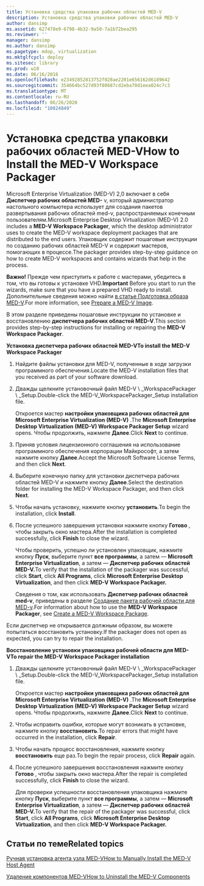 ```yaml
---
title: Установка средства упаковки рабочих областей MED-V
description: Установка средства упаковки рабочих областей MED-V
author: dansimp
ms.assetid: 627478e9-6798-4b32-9a50-7a1b72bea295
ms.reviewer: ''
manager: dansimp
ms.author: dansimp
ms.pagetype: mdop, virtualization
ms.mktglfcycl: deploy
ms.sitesec: library
ms.prod: w10
ms.date: 06/16/2016
ms.openlocfilehash: e23492852813752f028ae2201e656162d6189642
ms.sourcegitcommit: 354664bc527d93f80687cd2eba70d1eea024c7c3
ms.translationtype: MT
ms.contentlocale: ru-RU
ms.lasthandoff: 06/26/2020
ms.locfileid: "10824849"
---
```

# <span data-ttu-id="9437e-103">Установка средства упаковки рабочих областей MED-V</span><span class="sxs-lookup"><span data-stu-id="9437e-103">How to Install the MED-V Workspace Packager</span></span>


<span data-ttu-id="9437e-104">Microsoft Enterprise Virtualization (MED-V) 2,0 включает в себя **Диспетчер рабочих областей MED-** v, который администратор настольного компьютера использует для создания пакетов развертывания рабочих областей med-v, распространяемых конечным пользователям.</span><span class="sxs-lookup"><span data-stu-id="9437e-104">Microsoft Enterprise Desktop Virtualization (MED-V) 2.0 includes a **MED-V Workspace Packager**, which the desktop administrator uses to create the MED-V workspace deployment packages that are distributed to the end users.</span></span> <span data-ttu-id="9437e-105">Упаковщик содержит пошаговые инструкции по созданию рабочих областей MED-V и содержит мастеров, помогающих в процессе.</span><span class="sxs-lookup"><span data-stu-id="9437e-105">The packager provides step-by-step guidance on how to create MED-V workspaces and contains wizards that help in the process.</span></span>

<span data-ttu-id="9437e-106">**Важно!**  Прежде чем приступить к работе с мастерами, убедитесь в том, что вы готовы к установке VHD.</span><span class="sxs-lookup"><span data-stu-id="9437e-106">**Important** Before you start to run the wizards, make sure that you have a prepared VHD ready to install.</span></span> <span data-ttu-id="9437e-107">Дополнительные сведения можно найти [в статье Подготовка образа MED-V](prepare-a-med-v-image.md).</span><span class="sxs-lookup"><span data-stu-id="9437e-107">For more information, see [Prepare a MED-V Image](prepare-a-med-v-image.md).</span></span>

 

<span data-ttu-id="9437e-108">В этом разделе приведены пошаговые инструкции по установке и восстановлению **диспетчера рабочих областей MED-V**.</span><span class="sxs-lookup"><span data-stu-id="9437e-108">This section provides step-by-step instructions for installing or repairing the **MED-V Workspace Packager**.</span></span>

**<span data-ttu-id="9437e-109">Установка диспетчера рабочих областей MED-V</span><span class="sxs-lookup"><span data-stu-id="9437e-109">To install the MED-V Workspace Packager</span></span>**

1.  <span data-ttu-id="9437e-110">Найдите файлы установки для MED-V, полученные в ходе загрузки программного обеспечения.</span><span class="sxs-lookup"><span data-stu-id="9437e-110">Locate the MED-V installation files that you received as part of your software download.</span></span>

2.  <span data-ttu-id="9437e-111">Дважды щелкните установочный файл MED-V \ _WorkspacePackager \ _Setup.</span><span class="sxs-lookup"><span data-stu-id="9437e-111">Double-click the MED-V\_WorkspacePackager\_Setup installation file.</span></span>

    <span data-ttu-id="9437e-112">Откроется мастер **настройки упаковщика рабочих областей для Microsoft Enterprise Virtualization (MED-V)** .</span><span class="sxs-lookup"><span data-stu-id="9437e-112">The **Microsoft Enterprise Desktop Virtualization (MED-V) Workspace Packager Setup** wizard opens.</span></span> <span data-ttu-id="9437e-113">Чтобы продолжить, нажмите **Далее**.</span><span class="sxs-lookup"><span data-stu-id="9437e-113">Click **Next** to continue.</span></span>

3.  <span data-ttu-id="9437e-114">Приняв условия лицензионного соглашения на использование программного обеспечения корпорации Майкрософт, а затем нажмите кнопку **Далее**.</span><span class="sxs-lookup"><span data-stu-id="9437e-114">Accept the Microsoft Software License Terms, and then click **Next**.</span></span>

4.  <span data-ttu-id="9437e-115">Выберите конечную папку для установки диспетчера рабочих областей MED-V и нажмите кнопку **Далее**.</span><span class="sxs-lookup"><span data-stu-id="9437e-115">Select the destination folder for installing the MED-V Workspace Packager, and then click **Next**.</span></span>

5.  <span data-ttu-id="9437e-116">Чтобы начать установку, нажмите кнопку **установить**.</span><span class="sxs-lookup"><span data-stu-id="9437e-116">To begin the installation, click **Install**.</span></span>

6.  <span data-ttu-id="9437e-117">После успешного завершения установки нажмите кнопку **Готово** , чтобы закрыть окно мастера.</span><span class="sxs-lookup"><span data-stu-id="9437e-117">After the installation is completed successfully, click **Finish** to close the wizard.</span></span>

    <span data-ttu-id="9437e-118">Чтобы проверить, успешно ли установлен упаковщик, нажмите кнопку **Пуск**, выберите пункт **все программы**, а затем — **Microsoft Enterprise Virtualization**, а затем — **Диспетчер рабочих областей MED-V.**</span><span class="sxs-lookup"><span data-stu-id="9437e-118">To verify that the installation of the packager was successful, click **Start**, click **All Programs**, click **Microsoft Enterprise Desktop Virtualization**, and then click **MED-V Workspace Packager.**</span></span>

    <span data-ttu-id="9437e-119">Сведения о том, как использовать **Диспетчер рабочих областей med-v**, приведены в разделе [Создание пакета рабочей области для MED-v](create-a-med-v-workspace-package.md).</span><span class="sxs-lookup"><span data-stu-id="9437e-119">For information about how to use the **MED-V Workspace Packager**, see [Create a MED-V Workspace Package](create-a-med-v-workspace-package.md).</span></span>

<span data-ttu-id="9437e-120">Если диспетчер не открывается должным образом, вы можете попытаться восстановить установку.</span><span class="sxs-lookup"><span data-stu-id="9437e-120">If the packager does not open as expected, you can try to repair the installation.</span></span>

**<span data-ttu-id="9437e-121">Восстановление установки упаковщика рабочей области для MED-V</span><span class="sxs-lookup"><span data-stu-id="9437e-121">To repair the MED-V Workspace Packager installation</span></span>**

1.  <span data-ttu-id="9437e-122">Дважды щелкните установочный файл MED-V \ _WorkspacePackager \ _Setup.</span><span class="sxs-lookup"><span data-stu-id="9437e-122">Double-click the MED-V\_WorkspacePackager\_Setup installation file.</span></span>

    <span data-ttu-id="9437e-123">Откроется мастер **настройки упаковщика рабочих областей для Microsoft Enterprise Virtualization (MED-V)** .</span><span class="sxs-lookup"><span data-stu-id="9437e-123">The **Microsoft Enterprise Desktop Virtualization (MED-V) Workspace Packager Setup** wizard opens.</span></span> <span data-ttu-id="9437e-124">Чтобы продолжить, нажмите **Далее**.</span><span class="sxs-lookup"><span data-stu-id="9437e-124">Click **Next** to continue.</span></span>

2.  <span data-ttu-id="9437e-125">Чтобы исправить ошибки, которые могут возникать в установке, нажмите кнопку **восстановить**.</span><span class="sxs-lookup"><span data-stu-id="9437e-125">To repair errors that might have occurred in the installation, click **Repair**.</span></span>

3.  <span data-ttu-id="9437e-126">Чтобы начать процесс восстановления, нажмите кнопку **восстановить** еще раз.</span><span class="sxs-lookup"><span data-stu-id="9437e-126">To begin the repair process, click **Repair** again.</span></span>

4.  <span data-ttu-id="9437e-127">После успешного завершения восстановления нажмите кнопку **Готово** , чтобы закрыть окно мастера.</span><span class="sxs-lookup"><span data-stu-id="9437e-127">After the repair is completed successfully, click **Finish** to close the wizard.</span></span>

    <span data-ttu-id="9437e-128">Для проверки успешности восстановления упаковщика нажмите кнопку **Пуск**, выберите пункт **все программы**, а затем — **Microsoft Enterprise Virtualization**, а затем — **Диспетчер рабочих областей MED-V.**</span><span class="sxs-lookup"><span data-stu-id="9437e-128">To verify that the repair of the packager was successful, click **Start**, click **All Programs**, click **Microsoft Enterprise Desktop Virtualization**, and then click **MED-V Workspace Packager.**</span></span>

## <span data-ttu-id="9437e-129">Статьи по теме</span><span class="sxs-lookup"><span data-stu-id="9437e-129">Related topics</span></span>


[<span data-ttu-id="9437e-130">Ручная установка агента узла MED-V</span><span class="sxs-lookup"><span data-stu-id="9437e-130">How to Manually Install the MED-V Host Agent</span></span>](how-to-manually-install-the-med-v-host-agent.md)

[<span data-ttu-id="9437e-131">Удаление компонентов MED-V</span><span class="sxs-lookup"><span data-stu-id="9437e-131">How to Uninstall the MED-V Components</span></span>](how-to-uninstall-the-med-v-components.md)

 

 





